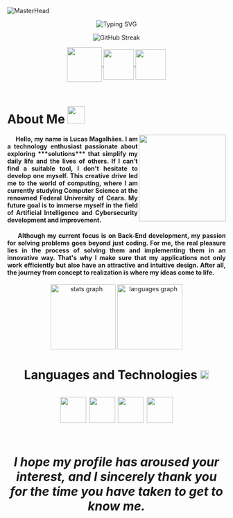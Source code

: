 ![MasterHead](https://github.com/Luquitoos/Luquitoos/assets/154476510/cce5f6cc-7df7-4f11-9eb9-0f8d22e7e3cf)


<div align="center">

![Typing SVG](https://readme-typing-svg.herokuapp.com?font=Truculenta&size=40&duration=4300&pause=500&color=A6319A&center=true&vCenter=true&random=false&width=435&lines=Hello%2C+I'm+Lucas+Magalh%C3%A3es;I'm+18+years+old;I'm+a+Software+Developer;I'm+from+Brazil;Welcome%3A)

</div>

<div align="center">

![GitHub Streak](https://github-readme-streak-stats.herokuapp.com?user=Luquitoos&theme=buefy-dark&hide_border=true&background=0E1117&stroke=FBFBFB&ring=A43792&fire=AC1C98&sideNums=7A17B7&sideLabels=7A17B7&dates=FBFBFB)

</div>

<div align="center"> 

<a href="https://www.instagram.com/luquiitoos/" target="_blank">
<img align="center" height="80" width="80" src="https://github.com/carolbarbosa101/carolbarbosa101/assets/44561610/88a3dd4d-f85e-4141-af09-a2667d81df5b">
</a>

<a href="mailto:lucasm.bizerril@gmail.com">
<img align="center" height="70" width="70" src="https://github.com/carolbarbosa101/carolbarbosa101/assets/44561610/2856fdde-3200-4398-8290-a0e45d3a35a0">
</a>

<a  href="https://www.linkedin.com/in/lucasmfbizerril/" target=_blank>
<img align="center" height="70" width="70" src="https://github.com/carolbarbosa101/carolbarbosa101/assets/44561610/bc26a6f8-f0d3-4f15-82e1-55680c48f269">
</a>

</div>

<br>

<h1 align="left"> About Me <img src="https://github.com/Luquitoos/Luquitoos/assets/154476510/5990b001-332d-40be-a225-51a0f7fb72d5" width="40px"> </h1>

<img align="right" width="200px" height="200px" 
src="https://github.com/Luquitoos/Luquitoos/assets/154476510/fae52765-9556-4eeb-835e-6083e31da1c5">


<div align="justify"> 

<h4>‎ ‎ ‎ ‎ ‎ Hello, my name is Lucas Magalhães. I am a technology enthusiast passionate about exploring ***solutions*** that simplify my daily life and the lives of others. If I can't find a suitable tool, I don't hesitate to develop one myself. This creative drive led me to the world of computing, where I am currently studying Computer Science at the renowned Federal University of Ceara. My future goal is to immerse myself in the field of Artificial Intelligence and Cybersecurity development and improvement. </h4>

<h4>‎ ‎ ‎ ‎ ‎ Although my current focus is on Back-End development, my passion for solving problems goes beyond just coding. For me, the real pleasure lies in the process of solving them and implementing them in an innovative way. That's why I make sure that my applications not only work efficiently but also have an attractive and intuitive design. After all, the journey from concept to realization is where my ideas come to life.</h4>


</div>

<div align="center">

  <img src="https://github-readme-stats.vercel.app/api?username=Luquitoos&hide_title=false&hide_rank=false&show_icons=true&bg_color=00000000&include_all_commits=true&count_private=true&disable_animations=false&theme=omni&locale=en&hide_border=true" height="150" alt="stats graph" />
  <img src="https://github-readme-stats.vercel.app/api/top-langs?username=Luquitoos&locale=en&hide_title=false&layout=compact&card_width=150&langs_count=5&theme=omni&hide_border=true&bg_color=00000000" height="150" alt="languages graph"  />

</div>

<h1 align="center"> Languages ​​and Technologies <img src="https://github.com/Luquitoos/Luquitoos/assets/154476510/fd14b68e-43c5-4a31-90a7-b6f0a4991f4d" width="20px">
  <br>
  <br>

<div align="center">
<img align="center" src="https://camo.githubusercontent.com/b0f2cd88a0d91182e309b429ac713d14091330cce5a411edafaad2aa2202d67b/68747470733a2f2f6d69726f2e6d656469756d2e636f6d2f76322f726573697a653a6669743a3634302f666f726d61743a776562702f312a2d744f6c644562666a696a786e3956715a65554c71672e676966" width="60px"height="60">
<img align="center" src="https://media.licdn.com/dms/image/D4D12AQGPsMj05z71VA/article-cover_image-shrink_600_2000/0/1693836846985?e=2147483647&v=beta&t=eqxVcd9LGvamjnWIcEXGZ8tYqUnShccB3vm07aQ1kHc" width="60px"height="60">
<img align="center" src="https://github.com/Luquitoos/Luquitoos/assets/154476510/c72839f1-5e76-4439-9173-e4c7e8d8e456" width="60px"height="60" >
<img align="center" src="https://github.com/Luquitoos/Luquitoos/assets/154476510/60a30cfc-0e7c-44a8-aef6-f1ffa543d9c7" width="60px"height="60" >
</div>


<div align="center">
<br>
<h5>I hope my profile has aroused your interest, and I sincerely thank you for the time you have taken to get to know me.</h5>

<div>
